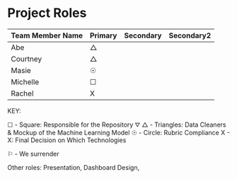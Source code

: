 # Project Roles

| Team Member Name | Primary | Secondary | Secondary2 |
|------------------|---------|-----------|------------|
| Abe | &#9651; ||
| Courtney | &#9651; ||
| Masie | &#9737; ||
| Michelle | &#9744; ||
| Rachel | X ||


KEY:


&#9744; - Square: Responsible for the Repository
&#9947; &#9651; - Triangles: Data Cleaners & Mockup of the Machine Learning Model
&#9737; - Circle:  Rubric Compliance
X - X: Final Decision on Which Technologies 


&#9872; - We surrender

Other roles: Presentation, Dashboard Design,


